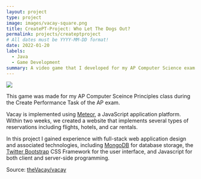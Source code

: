 ```yaml
---
layout: project
type: project
image: images/vacay-square.png
title: CreatePT-Project: Who Let The Dogs Out?
permalink: projects/createptproject
# All dates must be YYYY-MM-DD format!
date: 2022-01-20
labels:
  - Java
  - Game Development
summary: A video game that I developed for my AP Computer Science exam.
---
```


<img class="ui medium right floated rounded image" src="../images/vacay-home-page.png">

This game was made for my AP Computer Sceince Principles class during the Create Performance Task of the AP exam. 

Vacay is implemented using [Meteor](http://meteor.com), a JavaScript application platform. Within two weeks, we created a website that implements several types of reservations including flights, hotels, and car rentals.

In this project I gained experience with full-stack web application design and associated technologies, including [MongoDB](http://mongodb.com) for database storage, the [Twitter Bootstrap](http://getbootstrap.com/) CSS Framework for the user interface, and Javascript for both client and server-side programming. 
 
Source: <a href="https://github.com/theVacay/vacay"><i class="large github icon"></i>theVacay/vacay</a>
